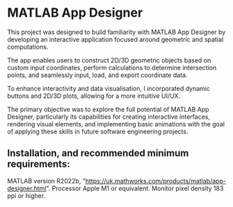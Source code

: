 # MATLAB App Designer

This project was designed to build familiarity with MATLAB App Designer by developing an interactive application focused around geometric and spatial computations. 

The app enables users to construct 2D/3D geometric objects based on custom input coordinates, perform calculations to determine intersection points, and seamlessly input, load, and export coordinate data. 

To enhance interactivity and data visualisation, I incorporated dynamic buttons and 2D/3D plots, allowing for a more intuitive UI/UX. 

The primary objective was to explore the full potential of MATLAB App Designer, particularly its capabilities for creating interactive interfaces, rendering visual elements, and implementing basic animations with the goal of applying these skills in future software engineering projects.

## Installation, and recommended minimum requirements:
MATLAB version R2022b, "https://uk.mathworks.com/products/matlab/app-designer.html".
Processor Apple M1 or equivalent.
Monitor pixel density 183 ppi or higher.
